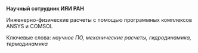 **Научный сотрудник ИЯИ РАН**

Инженерно-физические расчеты с помощью программных комплексов ANSYS и COMSOL

Ключевые слова: *научное ПО, механические расчеты, гидродинамика, термодинамика*
